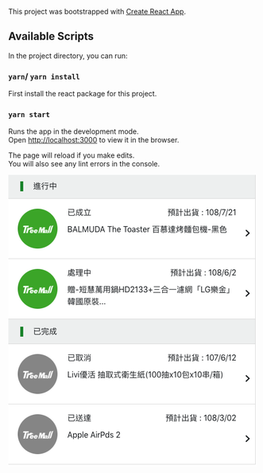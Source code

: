 This project was bootstrapped with [Create React App](https://github.com/facebook/create-react-app).

## Available Scripts

In the project directory, you can run:

### `yarn`/ `yarn install`
First install the react package for this project.

### `yarn start`

Runs the app in the development mode.<br />
Open [http://localhost:3000](http://localhost:3000) to view it in the browser.

The page will reload if you make edits.<br />
You will also see any lint errors in the console.


![image](https://github.com/alexktchen/react-ecommerce/blob/master/screenshot1.png)
